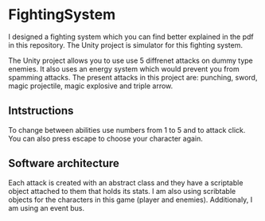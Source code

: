# FightingSystem
 
I designed a fighting system which you can find better explained in the pdf in this repository. The Unity project is  simulator for this fighting system.

The Unity project allows you to use use 5 diffrenet attacks on dummy type enemies. It also uses an energy system which would prevent you from spamming attacks. 
The present attacks in this project are: punching, sword, magic projectile, magic explosive and triple arrow. 

## Intstructions

To change between abilities use numbers from 1 to 5 and to attack click. You can also press escape to choose your character again.

## Software architecture

Each attack is created with an abstract class and they have a scriptable object attached to them that holds its stats. I am also using scribtable objects for the characters in this game (player and enemies). Additionaly, I am using an event bus.

